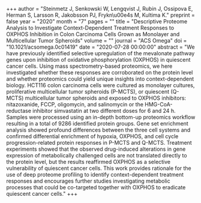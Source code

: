 +++
author = "Steinmetz J, Senkowski W, Lengqvist J, Rubin J, Ossipova E, Herman S, Larsson R, Jakobsson PJ, Frykn\u00e4s M, Kultima K."
preprint = false
year = "2020"
month = "7"
pages = ""
title = "Descriptive Proteome Analysis to Investigate Context-Dependent Treatment Responses to OXPHOS Inhibition in Colon Carcinoma Cells Grown as Monolayer and Multicellular Tumor Spheroids"
volume = ""
journal = "ACS Omega"
doi = "10.1021/acsomega.0c01419"
date = "2020-07-28 00:00:00"
abstract = "We have previously identified selective upregulation of the mevalonate pathway genes upon inhibition of oxidative phosphorylation (OXPHOS) in quiescent cancer cells. Using mass spectrometry-based proteomics, we here investigated whether these responses are corroborated on the protein level and whether proteomics could yield unique insights into context-dependent biology. HCT116 colon carcinoma cells were cultured as monolayer cultures, proliferative multicellular tumor spheroids (P-MCTS), or quiescent (Q-MCTS) multicellular tumor spheroids and exposed to OXPHOS inhibitors: nitazoxanide, FCCP, oligomycin, and salinomycin or the HMG-CoA-reductase inhibitor simvastatin at two different doses for 6 and 24 h. Samples were processed using an in-depth bottom-up proteomics workflow resulting in a total of 9286 identified protein groups. Gene set enrichment analysis showed profound differences between the three cell systems and confirmed differential enrichment of hypoxia, OXPHOS, and cell cycle progression-related protein responses in P-MCTS and Q-MCTS. Treatment experiments showed that the observed drug-induced alterations in gene expression of metabolically challenged cells are not translated directly to the protein level, but the results reaffirmed OXPHOS as a selective vulnerability of quiescent cancer cells. This work provides rationale for the use of deep proteome profiling to identify context-dependent treatment responses and encourages further studies investigating metabolic processes that could be co-targeted together with OXPHOS to eradicate quiescent cancer cells."
+++

